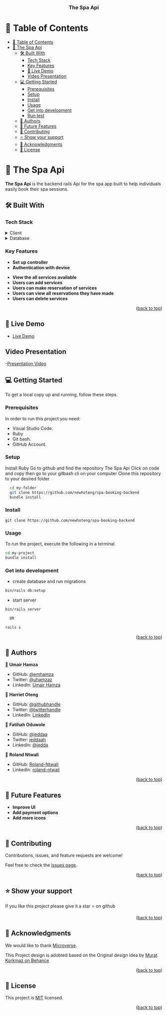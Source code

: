 <a name="readme-top"></a>

<div align="center">

  <h3><b>The Spa Api</b></h3>

</div>

<!-- TABLE OF CONTENTS -->

# 📗 Table of Contents

- [📗 Table of Contents](#-table-of-contents)
- [📖 The Spa Api ](#-the-spa-api-)
  - [🛠 Built With ](#-built-with-)
    - [Tech Stack ](#tech-stack-)
    - [Key Features ](#key-features-)
    - [🚀 Live Demo](#live-demo)
    - [ Video Presentation](#video)
  - [💻 Getting Started ](#-getting-started-)
    - [Prerequisites](#prerequisites)
    - [Setup](#setup)
    - [Install](#install)
    - [Usage](#usage)
    - [Get into development](#get-into-development)
    - [Run test](#run-test)
  - [👥 Authors ](#-authors-)
  - [🔭 Future Features ](#-future-features-)
  - [🤝 Contributing ](#-contributing-)
  - [⭐️ Show your support ](#️-show-your-support-)
  - [🙏 Acknowledgments ](#-acknowledgments-)
  - [📝 License ](#-license-)

<!-- PROJECT DESCRIPTION -->

# 📖 The Spa Api <a name="about-project"></a>

**The Spa Api** is the backend rails Api for the spa app built to help individuals easily book their spa sessions.

## 🛠 Built With <a name="built-with"></a>

### Tech Stack <a name="tech-stack"></a>

<details>
<summary>Client</summary>
  <ul>
    <li><a href="https://www.ruby-lang.org/en/">Rails</a></li>
  </ul>
</details>

<details>
<summary>Database</summary>
  <ul>
    <li><a href="https://www.postgres.com">Postgres</a></li>
  </ul>
</details>

<!-- Features -->

### Key Features <a name="key-features"></a>

- **Set up controller**
- **Authentication with devise**
<!-- - **Authorization with cancan** -->
- **View the all services available**
- **Users can add services**
- **Users can make reservation of services**
- **Users can view all reservations they have made**
- **Users can delete services**

<p align="right">(<a href="#readme-top">back to top</a>)</p>

<!-- LIVE DEMO -->

## 🚀 Live Demo <a name="live-demo"></a>

- [Live Demo]()

<!-- Presentation -->

## Video Presentation <a name="video"></a>

-[Presentation Video]()

<!-- GETTING STARTED -->

## 💻 Getting Started <a name="getting-started"></a>

To get a local copy up and running, follow these steps.

### Prerequisites

In order to run this project you need:

- Visual Studio Code.
- Ruby
- Git bash.
- GitHub Account.

### Setup

Install Ruby
Go to github and find the repository The Spa Api
Click on code and copy then go to your gitbash cli on your computer Clone this repository to your desired folder

```sh
  cd my-folder
  git clone https://github.com/newhoteng/spa-booking-backend
  bundle install

```

### Install

```
git clone https://github.com/newhoteng/spa-booking-backend
```

### Usage

To run the project, execute the following in a terminal.

```sh
cd my-project
bundle install

```

### Get into development

- create database and run migrations

```sh
bin/rails db:setup

```

- start server

```sh
bin/rails server

  OR

rails s
```

<!-- ### Run test

To run test, run the following command in the terminal

```sh
rspec

``` -->

<p align="right">(<a href="#readme-top">back to top</a>)</p>

## 👥 Authors <a name="authors"></a>

👤 **Umair Hamza**

- GitHub: [@emhamza](https://github.com/emhamza)
- Twitter: [@uhamzaz](https://twitter.com/uhamzaz)
- LinkedIn: [Umair Hamza](https://www.linkedin.com/in/umair-hamza-a8262b261/)

👤 **Harriet Oteng**

- GitHub: [@githubhandle](https://github.com/newhoteng)
- Twitter: [@twitterhandle](https://twitter.com/HarrietOteng1)
- LinkedIn: [LinkedIn](https://www.linkedin.com/in/harriet-oteng/)

👤 **Fatihah Oduwole**

- GitHub: [@jeddaa](https://github.com/jeddaa)
- Twitter: [jeddaah](https://twitter.com/_jeddaah)
- LinkedIn: [@jedda](https://linkedin.com/in/fatihahoduwole)

👤 **Roland Ntwali**

- GitHub: [Roland-Ntwali](https://github.com/Roland-Ntwali)
- LinkedIn: [roland-ntwali](https://www.linkedin.com/in/roland-ntwali/)

<p align="right">(<a href="#readme-top">back to top</a>)</p>

<!-- FUTURE FEATURES -->

## 🔭 Future Features <a name="future-features"></a>

- **Improve UI**
- **Add payment options**
- **Add more icons**

<p align="right">(<a href="#readme-top">back to top</a>)</p>

<!-- CONTRIBUTING -->

## 🤝 Contributing <a name="contributing"></a>

Contributions, issues, and feature requests are welcome!

Feel free to check the [issues page](https://github.com/newhoteng/spa-booking-backend/issues).

<p align="right">(<a href="#readme-top">back to top</a>)</p>

<!-- SUPPORT -->

## ⭐️ Show your support <a name="support"></a>

If you like this project please give it a star ⭐️ on github

<p align="right">(<a href="#readme-top">back to top</a>)</p>

<!-- ACKNOWLEDGEMENTS -->

## 🙏 Acknowledgments <a name="acknowledgements"></a>

We would like to thank [Microverse](https://bit.ly/MicroverseTN).

This Project design is adobted based on the Original design idea by [Murat Korkmaz on Behance](https://www.behance.net/gallery/26425031/Vespa-Responsive-Redesign)

<p align="right">(<a href="#readme-top">back to top</a>)</p>

<!-- LICENSE -->

## 📝 License <a name="license"></a>

This project is [MIT](/LICENSE) licensed.

<p align="right">(<a href="#readme-top">back to top</a>)</p>
